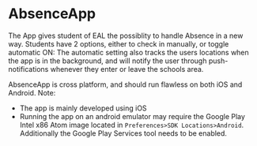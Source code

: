 # AbsenceApp
The App gives student of EAL the possiblity to handle Absence in a new way. 
Students have 2 options, either to check in manually, or toggle automatic ON: The automatic setting also tracks the users locations when the app is in the background, and will notify the user through push-notifications whenever they enter or leave the schools area.

AbsenceApp is cross platform, and should run flawless on both iOS and Android. 
Note:
* The app is mainly developed using iOS
* Running the app on an android emulator may require the Google Play Intel x86 Atom image located in `Preferences>SDK Locations>Android`. Additionally the Google Play Services tool needs to be enabled.
